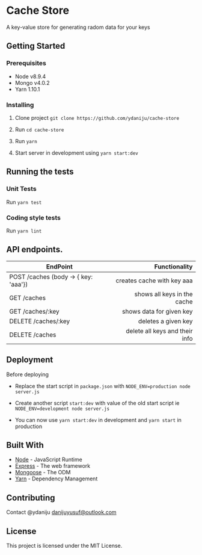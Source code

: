 # Cache Store

A key-value store for generating radom data for your keys

## Getting Started

### Prerequisites

- Node v8.9.4
- Mongo v4.0.2
- Yarn 1.10.1

### Installing

1. Clone project  `git clone https://github.com/ydaniju/cache-store`

2. Run `cd cache-store`

3. Run `yarn`

4. Start server in development using `yarn start:dev`

## Running the tests

### Unit Tests

Run `yarn test`

### Coding style tests

Run `yarn lint`

## API endpoints.

| EndPoint                                |   Functionality                      |
| --------------------------------------- | ------------------------------------:|
| POST /caches (body -> { key: 'aaa'})    | creates cache with key aaa           |
| GET /caches                             | shows all keys in the cache          |
| GET /caches/:key                        | shows data for given key             |
| DELETE /caches/:key                     | deletes a given key                  |
| DELETE /caches            							| delete all keys and their info       |

## Deployment

Before deploying

- Replace the start script in `package.json` with `NODE_ENV=production node server.js`

- Create another script `start:dev` with value of the old start script ie `NODE_ENV=development node server.js`

- You can now use `yarn start:dev` in development and `yarn start` in production

## Built With

* [Node](https://nodejs.org/) - JavaScript Runtime
* [Express](https://expressjs.com/) - The web framework
* [Mongoose](https://mongoosejs.com/) - The ODM
* [Yarn](https://yarnpkg.com/) - Dependency Management

## Contributing

Contact @ydaniju <danijuyusuf@outlook.com>

## License

This project is licensed under the MIT License.
